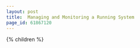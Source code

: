 ```yaml
---
layout: post
title:  Managing and Monitoring a Running System
page_id: 61867120
---
```


{% children %}
